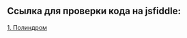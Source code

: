 
## Ссылка для проверки кода на jsfiddle:

[1. Полиндром](http://jsfiddle.net/gh/get/library/pure/vlad-vs/jsPg/tree/master/homeWork/01_String_1_Polindrom/)


